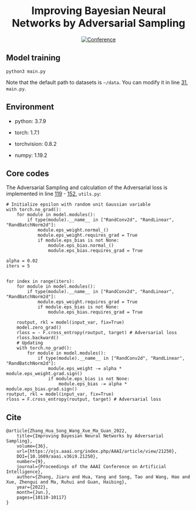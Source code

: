 <div align="center">
  
# Improving Bayesian Neural Networks by Adversarial Sampling
[![Conference](http://img.shields.io/badge/AAAI-2022-4b44ce.svg)](https://aaai.org/Conferences/AAAI-22/) 

</div>
  
## Model training

    python3 main.py
    
Note that the default path to datasets is `~/data`. You can modify it in line [31](https://github.com/AISIGSJTU/AS/blob/main/main.py#L31), `main.py`.

## Environment
- python: 3.7.9

- torch: 1.7.1

- torchvision: 0.8.2

- numpy: 1.19.2

## Core codes
    
The Adversarial Sampling and calculation of the Adversarial loss is implemented in line [119](https://github.com/AISIGSJTU/AS/blob/main/utils.py#L119) - [152](https://github.com/AISIGSJTU/AS/blob/main/utils.py#L152), `utils.py`:

    # Initialize epsilon with random unit Gaussian variable
    with torch.no_grad():
        for module in model.modules():
            if type(module).__name__ in ["RandConv2d", "RandLinear", "RandBatchNorm2d"]:
                module.eps_weight.normal_()
                module.eps_weight.requires_grad = True
                if module.eps_bias is not None:
                    module.eps_bias.normal_()
                    module.eps_bias.requires_grad = True

    alpha = 0.02
    iters = 5


    for index in range(iters):
        for module in model.modules():
            if type(module).__name__ in ["RandConv2d", "RandLinear", "RandBatchNorm2d"]:
                module.eps_weight.requires_grad = True
                if module.eps_bias is not None:
                    module.eps_bias.requires_grad = True

        routput, rkl = model(input_var, fix=True)
        model.zero_grad()
        rloss = - F.cross_entropy(routput, target) # Adversarial loss
        rloss.backward()
        # Updating
        with torch.no_grad():
            for module in model.modules():
                if type(module).__name__ in ["RandConv2d", "RandLinear", "RandBatchNorm2d"]:
                    module.eps_weight -= alpha * module.eps_weight.grad.sign()
                    if module.eps_bias is not None:
                        module.eps_bias -= alpha * module.eps_bias.grad.sign()
    routput, rkl = model(input_var, fix=True)
    rloss = F.cross_entropy(routput, target) # Adversarial loss
    
## Cite

    @article{Zhang_Hua_Song_Wang_Xue_Ma_Guan_2022, 
        title={Improving Bayesian Neural Networks by Adversarial Sampling}, 
        volume={36}, 
        url={https://ojs.aaai.org/index.php/AAAI/article/view/21250}, 
        DOI={10.1609/aaai.v36i9.21250}, 
        number={9}, 
        journal={Proceedings of the AAAI Conference on Artificial Intelligence}, 
        author={Zhang, Jiaru and Hua, Yang and Song, Tao and Wang, Hao and Xue, Zhengui and Ma, Ruhui and Guan, Haibing}, 
        year={2022}, 
        month={Jun.}, 
        pages={10110-10117} 
    }
